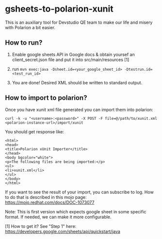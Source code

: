 # gsheets-to-polarion-xunit

This is an auxiliary tool for Devstudio QE team to make our life and misery with Polarion a bit easier.

## How to run?
1) Enable google sheets API in Google docs & obtain yoursef an client_secret.json file and put it into src/main/resources [1]

2) run `mvn exec:java -Dsheet.id=<your_google_sheet_id> -Dtestrun.id=<test_run_id>`

3) You are done! Desired XML should be written to standard output.

## How to import to polarion?
Once you have xunit xml file generated you can import them into polarion:
```
curl -k -u "<username>:<password>" -X POST -F file=@/path/to/xunit.xml <polarion-instance-url>/import/xunit
```
You should get response like:
```
<html>
<head>
<title>Polarion xUnit Importer</title>
</head>
<body bgcolor="white">
<p>The following files are being imported:</p>
<ul>
<li>xunit.xml</li>
</ul>
</body>
</html>
```
If you want to see the result of your import, you can subscribe to log. How to do that is described in this mojo page: https://mojo.redhat.com/docs/DOC-1073077

Note:
This is first version which expects google sheet in some specific format. If needed, we can make it more configurable.


[1] How to get it? See "Step 1" here: https://developers.google.com/sheets/api/quickstart/java
